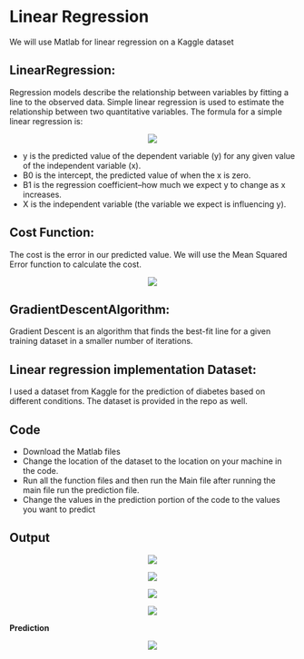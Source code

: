 # Linear Regression
We will use Matlab for linear regression on a Kaggle dataset 

## LinearRegression:

Regression models describe the relationship between variables by fitting a line to the observed data. Simple linear regression is used to estimate the relationship between two quantitative variables. The formula for a simple linear regression is:

<p align="center">
<img width="" height="" src="https://github.com/AHMEDSANA/Linear-Regression/assets/73955220/0ae5e826-b1ac-4f78-af18-2efb99998f4b">
</p>

- y is the predicted value of the dependent variable (y) for any given value of the independent variable (x).
- B0 is the intercept, the predicted value of when the x is zero.
- B1 is the regression coefficient–how much we expect y to change as x increases.
- X is the independent variable (the variable we expect is influencing y).

## Cost Function:

The cost is the error in our predicted value. We will use the Mean Squared Error function to calculate the cost.
<p align="center">
<img width="" height="" src="https://github.com/AHMEDSANA/Linear-Regression/assets/73955220/b4a5240c-a831-4e6d-8718-51134623a3ed">
</p>

## GradientDescentAlgorithm:

Gradient Descent is an algorithm that finds the best-fit line for a given training dataset in a smaller number of iterations.

## Linear regression implementation Dataset:

I used a dataset from Kaggle for the prediction of diabetes based on different conditions.
The dataset is provided in the repo as well.

## Code

- Download the Matlab files
- Change the location of the dataset to the location on your machine in the code.
- Run all the function files and then run the Main file after running the main file run the prediction file.
- Change the values in the prediction portion of the code to the values you want to predict

## Output
<p align="center">
<img width="" height="" src="https://github.com/AHMEDSANA/Linear-Regression/assets/73955220/aaeac695-66d9-49a9-93dc-c6e1c7507fcf">
</p>


<p align="center">
<img width="" height="" src="https://github.com/AHMEDSANA/Linear-Regression/assets/73955220/13d5d353-c272-466d-a4bf-eeacef991002">
</p>


<p align="center">
<img width="" height="" src="https://github.com/AHMEDSANA/Linear-Regression/assets/73955220/4a498bd5-6522-4706-b8a3-6f5c4bf1dd4e">
</p>

<p align="center">
<img width="" height="" src="https://github.com/AHMEDSANA/Linear-Regression/assets/73955220/5af6ca08-0081-40f7-8f4f-d951d6b11f0d">
</p>

**Prediction**
<p align="center">
<img width="" height="" src="https://github.com/AHMEDSANA/Linear-Regression/assets/73955220/353f62a1-8af6-471f-b0f1-8a9afc39db7d">
</p>



